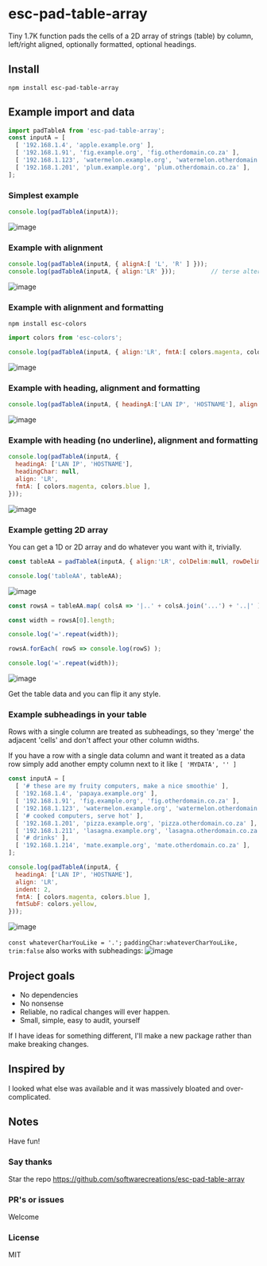 # esc-pad-table-array
Tiny 1.7K function pads the cells of a 2D array of strings (table) by column, left/right aligned, optionally formatted, optional headings.

## Install
`npm install esc-pad-table-array`

## Example import and data
```JavaScript
import padTableA from 'esc-pad-table-array';
const inputA = [
  [ '192.168.1.4', 'apple.example.org' ],
  [ '192.168.1.91', 'fig.example.org', 'fig.otherdomain.co.za' ],
  [ '192.168.1.123', 'watermelon.example.org', 'watermelon.otherdomain.co.za' ],
  [ '192.168.1.201', 'plum.example.org', 'plum.otherdomain.co.za' ],
];
```
### Simplest example
```javascript
console.log(padTableA(inputA));
```
![image](https://github.com/user-attachments/assets/f49cff65-fdb0-4b8d-9151-09a79d1a4402)

### Example with alignment
```javascript
console.log(padTableA(inputA, { alignA:[ 'L', 'R' ] }));
console.log(padTableA(inputA, { align:'LR' }));          // terse alternative syntax
```
![image](https://github.com/user-attachments/assets/60b283a1-6852-497a-9198-9f3e0c6e4677)

### Example with alignment and formatting
`npm install esc-colors`
```javascript
import colors from 'esc-colors';
```

```javascript
console.log(padTableA(inputA, { align:'LR', fmtA:[ colors.magenta, colors.blue ] }));
```
![image](https://github.com/user-attachments/assets/8a028d3b-4aac-4b9b-9a17-2cf28d8aa1c9)

### Example with heading, alignment and formatting
```javascript
console.log(padTableA(inputA, { headingA:['LAN IP', 'HOSTNAME'], align:'LR', fmtA:[ colors.magenta, colors.blue ] }));
```
![image](https://github.com/user-attachments/assets/e22a338e-e60b-4ce1-ba73-e3c9ca79b7c5)

### Example with heading (no underline), alignment and formatting
```javascript
console.log(padTableA(inputA, {
  headingA: ['LAN IP', 'HOSTNAME'],
  headingChar: null,
  align: 'LR',
  fmtA: [ colors.magenta, colors.blue ],
}));
```
![image](https://github.com/user-attachments/assets/69e7e881-5e84-40d0-ac34-a99698bf7802)

### Example getting 2D array
You can get a 1D or 2D array and do whatever you want with it, trivially.
```javascript
const tableAA = padTableA(inputA, { align:'LR', colDelim:null, rowDelim:null, paddingChar:'.' });

console.log('tableAA', tableAA);
```
![image](https://github.com/user-attachments/assets/875315b3-3024-4093-a6a1-ab689b507bcb)

```javascript
const rowsA = tableAA.map( colsA => '|..' + colsA.join('...') + '..|' );

const width = rowsA[0].length;

console.log('='.repeat(width));

rowsA.forEach( rowS => console.log(rowS) );

console.log('='.repeat(width));
```
![image](https://github.com/user-attachments/assets/833f66a2-1674-4f6d-afe2-7fda5929869f)

Get the table data and you can flip it any style.

### Example subheadings in your table

Rows with a single column are treated as subheadings, so they 'merge' the adjacent 'cells' and don't affect your other column widths.

If you have a row with a single data column and want it treated as a data row simply add another empty column next to it like `[ 'MYDATA', '' ]`

```javascript
const inputA = [
  [ '# these are my fruity computers, make a nice smoothie' ],
  [ '192.168.1.4', 'papaya.example.org' ],
  [ '192.168.1.91', 'fig.example.org', 'fig.otherdomain.co.za' ],
  [ '192.168.1.123', 'watermelon.example.org', 'watermelon.otherdomain.co.za' ],
  [ '# cooked computers, serve hot' ],
  [ '192.168.1.201', 'pizza.example.org', 'pizza.otherdomain.co.za' ],
  [ '192.168.1.211', 'lasagna.example.org', 'lasagna.otherdomain.co.za' ],
  [ '# drinks' ],
  [ '192.168.1.214', 'mate.example.org', 'mate.otherdomain.co.za' ],
];

console.log(padTableA(inputA, {
  headingA: ['LAN IP', 'HOSTNAME'],
  align: 'LR',
  indent: 2,
  fmtA: [ colors.magenta, colors.blue ],
  fmtSubF: colors.yellow,
}));
```
![image](https://github.com/user-attachments/assets/26120d00-eb69-4cc8-93ce-5e663984223d)

`const whateverCharYouLike = '.';`
`paddingChar:whateverCharYouLike, trim:false` also works with subheadings:
![image](https://github.com/user-attachments/assets/0c061d9c-ff5a-4b5a-8ec9-3f13ba2294bf)

## Project goals
* No dependencies
* No nonsense
* Reliable, no radical changes will ever happen.
* Small, simple, easy to audit, yourself

If I have ideas for something different, I'll make a new package rather than make breaking changes.

## Inspired by
I looked what else was available and it was massively bloated and over-complicated.

## Notes
Have fun!

### Say thanks
Star the repo
https://github.com/softwarecreations/esc-pad-table-array

### PR's or issues
Welcome

### License
MIT
